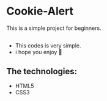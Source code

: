 # Cookie-Alert
This is a simple project for beginners.

## 
- This codes is very simple.
- i hope you enjoy :slightly_smiling_face:

## The technologies:
- HTML5
- CSS3
